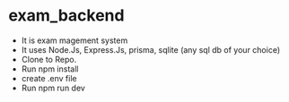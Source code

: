 # exam_backend
* It is exam magement system
* It uses Node.Js, Express.Js, prisma, sqlite (any sql db of your choice)
* Clone to Repo.
* Run npm install
* create .env file
* Run npm run dev

